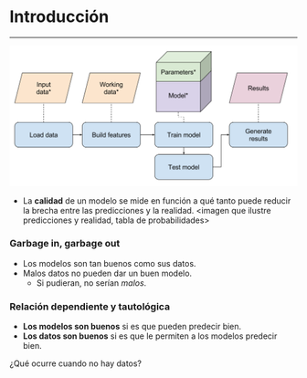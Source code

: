 # Introducción
***



![](img/optimizable-parameters.svg)



- La **calidad** de un modelo se mide en función a qué tanto puede reducir la brecha entre las predicciones y la realidad.
<imagen que ilustre predicciones y realidad, tabla de probabilidades>



### Garbage in, garbage out
- Los modelos son tan buenos como sus datos.
- Malos datos no pueden dar un buen modelo.
  - Si pudieran, no serían *malos*.



### Relación dependiente y tautológica
- **Los modelos son buenos** si es que pueden predecir bien.
- **Los datos son buenos** si es que le permiten a los modelos predecir bien.



¿Qué ocurre cuando no hay datos?
